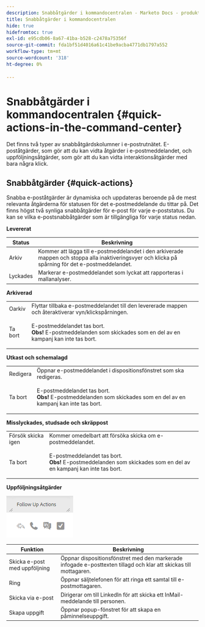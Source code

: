 ```yaml
---
description: Snabbåtgärder i kommandocentralen - Marketo Docs - produktdokumentation
title: Snabbåtgärder i kommandocentralen
hide: true
hidefromtoc: true
exl-id: e95cdb06-8a67-41ba-b528-c2478a75356f
source-git-commit: fda1bf51d4016a61c41be9acba4771db1797a552
workflow-type: tm+mt
source-wordcount: '318'
ht-degree: 0%

---
```


# Snabbåtgärder i kommandocentralen {#quick-actions-in-the-command-center}

Det finns två typer av snabbåtgärdskolumner i e-postrutnätet. E-poståtgärder, som gör att du kan vidta åtgärder i e-postmeddelandet, och uppföljningsåtgärder, som gör att du kan vidta interaktionsåtgärder med bara några klick.

## Snabbåtgärder {#quick-actions}

Snabba e-poståtgärder är dynamiska och uppdateras beroende på de mest relevanta åtgärderna för statusen för det e-postmeddelande du tittar på. Det finns högst två synliga snabbåtgärder för e-post för varje e-poststatus. Du kan se vilka e-postsnabbåtgärder som är tillgängliga för varje status nedan.

**Levererat**

| Status | Beskrivning |
|---|---|
| Arkiv | Kommer att lägga till e-postmeddelandet i den arkiverade mappen och stoppa alla inaktiveringsvyer och klicka på spårning för det e-postmeddelandet. |
| Lyckades | Markerar e-postmeddelandet som lyckat att rapporteras i mallanalyser. |

**Arkiverad**

<table> 
 <colgroup> 
  <col> 
  <col> 
 </colgroup> 
 <tbody> 
  <tr> 
   <td>Oarkiv</td> 
   <td>Flyttar tillbaka e-postmeddelandet till den levererade mappen och återaktiverar vyn/klickspårningen.</td> 
  </tr> 
  <tr> 
   <td>Ta bort</td> 
   <td><p>E-postmeddelandet tas bort.<br><strong>Obs!</strong> E-postmeddelanden som skickades som en del av en kampanj kan inte tas bort.</p></td> 
  </tr> 
 </tbody> 
</table>

**Utkast och schemalagd**

<table> 
 <colgroup> 
  <col> 
  <col> 
 </colgroup> 
 <tbody> 
  <tr> 
   <td>Redigera</td> 
   <td>Öppnar e-postmeddelandet i dispositionsfönstret som ska redigeras.</td> 
  </tr> 
  <tr> 
   <td>Ta bort</td> 
   <td><p>E-postmeddelandet tas bort.<br><strong>Obs!</strong> E-postmeddelanden som skickades som en del av en kampanj kan inte tas bort.</p></td> 
  </tr> 
 </tbody> 
</table>

**Misslyckades, studsade och skräppost**

<table> 
 <colgroup> 
  <col> 
  <col> 
 </colgroup> 
 <tbody> 
  <tr> 
   <td>Försök skicka igen</td> 
   <td>Kommer omedelbart att försöka skicka om e-postmeddelandet.</td> 
  </tr> 
  <tr> 
   <td>Ta bort</td> 
   <td><p>E-postmeddelandet tas bort.<br><strong>Obs!</strong> E-postmeddelanden som skickades som en del av en kampanj kan inte tas bort.</p></td> 
  </tr> 
 </tbody> 
</table>

**Uppföljningsåtgärder**

![](assets/quick-actions-in-the-command-center-1.png)

| Funktion | Beskrivning |
|---|---|
| Skicka e-post med uppföljning | Öppnar dispositionsfönstret med den markerade infogade e-posttexten tillagd och klar att skickas till mottagaren. |
| Ring | Öppnar säljtelefonen för att ringa ett samtal till e-postmottagaren. |
| Skicka via e-post | Dirigerar om till LinkedIn för att skicka ett InMail-meddelande till personen. |
| Skapa uppgift | Öppnar popup-fönstret för att skapa en påminnelseuppgift. |
